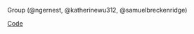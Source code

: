 Group (@ngernest, @katherinewu312, @samuelbreckenridge)

[Code](https://github.com/katherinewu312/cs6120-tasks/tree/main/l7)

